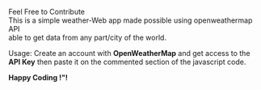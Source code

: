 Feel Free to Contribute </br>
This is a simple weather-Web app made possible using openweathermap API</br>
able to get data from any part/city of the world. </br>

Usage:
Create an account with <b>OpenWeatherMap</b> and get access to the <b>API Key</b> then paste it on the commented section of the javascript code.</br>

<b>Happy Coding !"!</b>


